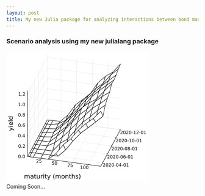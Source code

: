 ```yaml
---
layout: post
title: My new Julia package for analyzing interactions between bond markets and the macroeconomy
---
```


### Scenario analysis using my new julialang package <br>
![yields](https://github.com/econPreference/econPreference.github.io/blob/master/images/res_yield.png?raw=true)<br>
Coming Soon...
